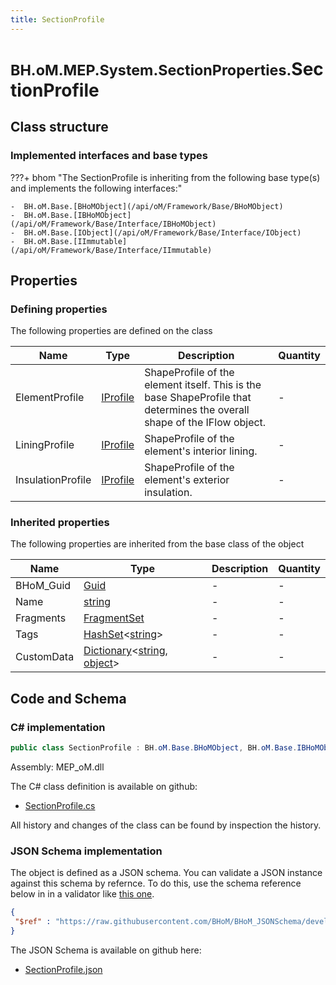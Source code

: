 ```yaml
---
title: SectionProfile
---
```


# <small>BH.oM.MEP.System.SectionProperties.</small>**SectionProfile**



## Class structure

### Implemented interfaces and base types

???+ bhom "The SectionProfile is inheriting from the following base type(s) and implements the following interfaces:"

    -  BH.oM.Base.[BHoMObject](/api/oM/Framework/Base/BHoMObject)
    -  BH.oM.Base.[IBHoMObject](/api/oM/Framework/Base/Interface/IBHoMObject)
    -  BH.oM.Base.[IObject](/api/oM/Framework/Base/Interface/IObject)
    -  BH.oM.Base.[IImmutable](/api/oM/Framework/Base/Interface/IImmutable)


## Properties



### Defining properties

The following properties are defined on the class

| Name             | Type             | Description      | Quantity         |
|------------------|------------------|------------------|------------------|
| ElementProfile | [IProfile](/api/oM/Dimensional/Spatial/ShapeProfiles/IProfile) | ShapeProfile of the element itself. This is the base ShapeProfile that determines the overall shape of the IFlow object. | - |
| LiningProfile | [IProfile](/api/oM/Dimensional/Spatial/ShapeProfiles/IProfile) | ShapeProfile of the element's interior lining. | - |
| InsulationProfile | [IProfile](/api/oM/Dimensional/Spatial/ShapeProfiles/IProfile) | ShapeProfile of the element's exterior insulation. | - |


### Inherited properties
The following properties are inherited from the base class of the object

| Name             | Type             | Description      | Quantity         |
|------------------|------------------|------------------|------------------|
| BHoM_Guid | [Guid](https://learn.microsoft.com/en-us/dotnet/api/System.Guid?view=netstandard-2.0) | - | - |
| Name | [string](https://learn.microsoft.com/en-us/dotnet/api/System.String?view=netstandard-2.0) | - | - |
| Fragments | [FragmentSet](/api/oM/Framework/Base/FragmentSet) | - | - |
| Tags | [HashSet](https://learn.microsoft.com/en-us/dotnet/api/System.Collections.Generic.HashSet-1?view=netstandard-2.0)&lt;[string](https://learn.microsoft.com/en-us/dotnet/api/System.String?view=netstandard-2.0)&gt; | - | - |
| CustomData | [Dictionary](https://learn.microsoft.com/en-us/dotnet/api/System.Collections.Generic.Dictionary-2?view=netstandard-2.0)&lt;[string](https://learn.microsoft.com/en-us/dotnet/api/System.String?view=netstandard-2.0), [object](https://learn.microsoft.com/en-us/dotnet/api/System.Object?view=netstandard-2.0)&gt; | - | - |


## Code and Schema

### C# implementation

``` C# title="C#"
public class SectionProfile : BH.oM.Base.BHoMObject, BH.oM.Base.IBHoMObject, BH.oM.Base.IObject, BH.oM.Base.IImmutable
```

Assembly: MEP_oM.dll

The C# class definition is available on github:

- [SectionProfile.cs](https://github.com/BHoM/BHoM/blob/develop/MEP_oM/System\SectionProperties\SectionProfile.cs)

All history and changes of the class can be found by inspection the history.
### JSON Schema implementation

The object is defined as a JSON schema. You can validate a JSON instance against this schema by refernce. To do this, use the schema reference below in in a validator like [this one](https://www.jsonschemavalidator.net/).

``` json title="JSON Schema"
{
 "$ref" : "https://raw.githubusercontent.com/BHoM/BHoM_JSONSchema/develop/MEP_oM/System/SectionProperties/SectionProfile.json"
}
```

The JSON Schema is available on github here:

- [SectionProfile.json](https://github.com/BHoM/BHoM_JSONSchema/blob/develop/MEP_oM/System/SectionProperties/SectionProfile.json)
